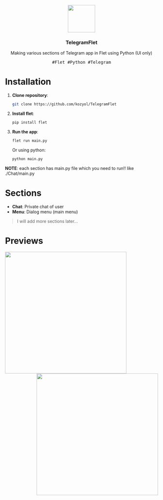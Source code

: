 <div align="center">
    <img align="center" src="https://github.com/kozyol/TelegramFlet/assets/118578799/9392fcc8-578b-4e3d-9e26-010e126baf71" width=90 />
    <h3><b>TelegramFlet</b></h3>
    <p>Making various sections of Telegram app in Flet using Python (UI only)</p>
    <kbd>#Flet #Python #Telegram</kbd>
</div>

# Installation
1. **Clone repository**:
    ```bash
    git clone https://github.com/kozyol/TelegramFlet
    ```
2. **Install flet**:
    ```bash
    pip install flet
    ```
3. **Run the app**:
    ```bash
    flet run main.py
    ```
    Or using python:
    ```bash
    python main.py
    ```

**NOTE**: each section has main.py file which you need to run!! like ./Chat/main.py

# Sections
+ **Chat**: Private chat of user
+ **Menu**: Dialog menu (main menu)
> I will add more sections later...

# Previews
<div align="center">
    <img align="left" src="https://github.com/kozyol/TelegramFlet/blob/main/chat.png" width=400 />
    <img align="right" src="https://github.com/kozyol/TelegramFlet/blob/main/menu.png" width=400 />
</div>
